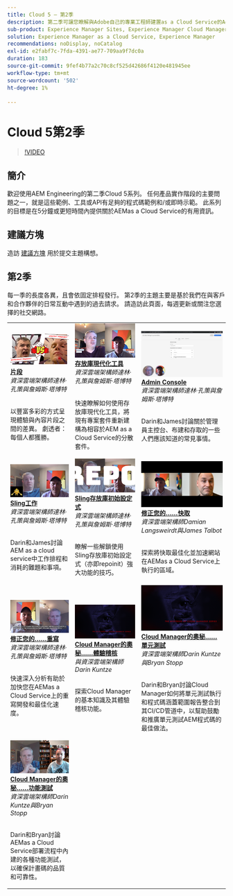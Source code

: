 ```yaml
---
title: Cloud 5 — 第2季
description: 第二季可讓您瞭解與Adobe自己的專業工程師建置as a Cloud Service的Adobe Experience Manager (AEM)，以及提供該產品的專業服務。
sub-product: Experience Manager Sites, Experience Manager Cloud Manager, Experience Manager Assets
solution: Experience Manager as a Cloud Service, Experience Manager
recommendations: noDisplay, noCatalog
exl-id: e2fabf7c-7fda-4391-ae77-709aa9f7dc0a
duration: 183
source-git-commit: 9fef4b77a2c70c8cf525d42686f4120e481945ee
workflow-type: tm+mt
source-wordcount: '502'
ht-degree: 1%

---
```


# Cloud 5第2季

>[!VIDEO](https://video.tv.adobe.com/v/346567?quality=12&learn=on)

## 簡介

歡迎使用AEM Engineering的第二季Cloud 5系列。 任何產品實作階段的主要問題之一，就是這些範例、工具或API有足夠的程式碼範例和/或即時示範。 此系列的目標是在5分鐘或更短時間內提供關於AEMas a Cloud Service的有用資訊。

## 建議方塊

造訪 [建議方塊](https://forms.office.com/r/74P5Xz4UH0) 用於提交主題構想。

## 第2季

每一季的長度各異，且會依固定排程發行。 第2季的主題主要是基於我們在與客戶和合作夥伴的日常互動中遇到的過去請求。 請造訪此頁面，每週更新或關注您選擇的社交網路。

<table>
    <tr>
        <td>
            <a href="season-2/cloud5-experience-v-content-fragments.md">
                <img alt="片段" src="./imgs/s2/000-thumb.png"/>
            </a>
            <div>
                <a href="season-2/cloud5-experience-v-content-fragments.md"><strong>片段</strong></a>        
                <br/><em>資深雲端架構師達林·孔策與詹姆斯·塔博特</em>
            </div>
            <p>
                <br/>
                以豐富多彩的方式呈現體驗與內容片段之間的差異。 劇透者：每個人都獲勝。
            </p>
        </td>   
         <td>
            <a href="season-2/cloud5-repo-modernizer.md">
                 <img alt="存放庫現代化工具" src="./imgs/s2/001-thumb.png"/>
            </a>
            <div>
                <a href="season-2/cloud5-repo-modernizer.md"><strong>存放庫現代化工具</strong></a> 
               <br/><em>資深雲端架構師達林·孔策與詹姆斯·塔博特</em>
            </div>
            <p>
                <br/>
                快速瞭解如何使用存放庫現代化工具，將現有專案套件重新建構為相容於AEM as a Cloud Service的分散套件。
            </p>
         </td>
         <td>
            <a href="season-2/cloud5-admin-console.md">
                 <img alt="Admin Console" src="./imgs/s2/002-thumb.png"/>
            </a>
            <div>
                  <a href="season-2/cloud5-admin-console.md"><strong>Admin Console</strong></a>
               <br/><em>資深雲端架構師達林·孔策與詹姆斯·塔博特</em>
            </div>
            <p>
            <br/>
               Darin和James討論關於管理員主控台、布建和存取的一些人們應該知道的常見事情。
            </p>
         </td> 
  </tr>
  <tr>
         <td>
            <a href="season-2/cloud5-sling-job-scheduler.md">
                 <img alt="Sling 工作" src="./imgs/s2/003-thumb.png"/>
            </a>
            <div>
                  <a href="season-2/cloud5-sling-job-scheduler.md"><strong>Sling工作</strong></a>
               <br/><em>資深雲端架構師達林·孔策與詹姆斯·塔博特</em>
            </div>
            <p>
            <br/>
               Darin和James討論AEM as a cloud service中工作排程和消耗的難題和事項。
            </p>
         </td> 
         <td>
            <a href="season-2/cloud5-repoinit.md">
                 <img alt="Repo初始設定式(repoinit)" src="./imgs/s2/004-thumb.png"/>
            </a>
            <div>
                  <a href="season-2/cloud5-repoinit.md"><strong>Sling存放庫初始設定式</strong></a>
               <br/><em>資深雲端架構師達林·孔策與詹姆斯·塔博特</em>
            </div>
            <p>
            <br/>
              瞭解一些解鎖使用Sling存放庫初始設定式（亦即repoinit）強大功能的技巧。
            </p>
         </td>   
     <td>
            <a href="season-2/cloud5-fix-your-cache.md">
               <img alt="修正您的快取" src="./imgs/s2/005-thumb.png"/>
            </a>
      <div>
         <a href="season-2/cloud5-fix-your-cache.md"><strong>修正您的……快取</strong></a>
         <br/><em>資深雲端架構師Damian Langsweirdt與James Talbot</em>
      </div>
      <p>
         <br/>
             探索將快取最佳化並加速網站在AEMas a Cloud Service上執行的區域。
      </p>
   </td> 
  </tr>
<tr>
   <td>
           <a href="season-2/cloud5-fix-your-rewrites.md">
               <img alt="修正您的……重寫" src="./imgs/s2/006-thumb.png"/>
            </a>
      <div>
            <a href="season-2/cloud5-fix-your-rewrites.md"><strong>修正您的……重寫</strong></a>
         <br/><em>資深雲端架構師達林·孔策與詹姆斯·塔博特</em>
      </div>
      <p>
        <br/>
         快速深入分析有助於加快您在AEMas a Cloud Service上的重寫開發和最佳化速度。
      </p>
     </td>   
     <td>
            <a href="season-2/cloud5-mocm-experience-audit.md">
               <img alt="Cloud Manager的奧秘……體驗稽核" src="./imgs/s2/007-thumb.png"/>
               </a>
      <div>
            <a href="season-2/cloud5-mocm-experience-audit.md"><strong>Cloud Manager的奧秘……體驗稽核</strong></a>
         <br/><em>與資深雲端架構師Darin Kuntze</em>
      </div>
      <p>
        <br/>
        探索Cloud Manager的基本知識及其體驗稽核功能。
      </p>
   </td>
     <td>
            <a href="season-2/cloud5-mocm-unit-tests.md">
               <img alt="Cloud Manager的奧秘……單元測試" src="./imgs/s2/008-thumb.png"/>
            </a>
      <div>
            <a href="season-2/cloud5-mocm-unit-tests.md"><strong>Cloud Manager的奧秘……單元測試</strong></a>
         <br/><em>資深雲端架構師Darin Kuntze與Bryan Stopp</em>
      </div>
      <p>
        <br/>
        Darin和Bryan討論Cloud Manager如何將單元測試執行和程式碼涵蓋範圍報告整合到其CI/CD管道中，以幫助鼓勵和推廣單元測試AEM程式碼的最佳做法。
      </p>
   </td> 
  </tr>
    <tr>
        <td>
               <a href="season-2/cloud5-mocm-functional-tests.md">
                   <img alt="Cloud Manager的奧秘……功能測試" src="./imgs/s2/009-thumb.png"/>
               </a>
            <div>
                <a href="season-2/cloud5-mocm-functional-tests.md"><strong>Cloud Manager的奧秘……功能測試</strong><br/></a>        
                <em>資深雲端架構師Darin Kuntze與Bryan Stopp</em>
            </div>
            <p><br/>
                Darin和Bryan討論AEMas a Cloud Service部署流程中內建的各種功能測試，以確保計畫碼的品質和可靠性。
            </p>
        </td>
        <td></td>
        <td></td>
    </tr>
</table>
